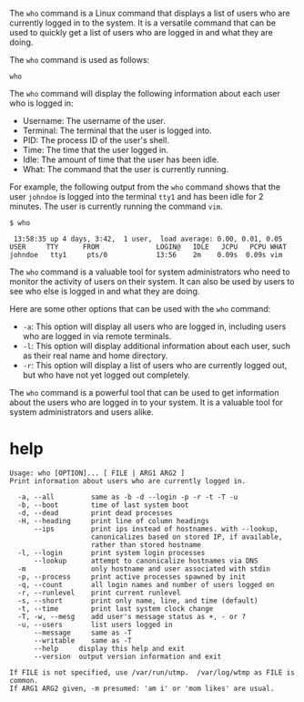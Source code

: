 The `who` command is a Linux command that displays a list of users who are currently logged in to the system. It is a versatile command that can be used to quickly get a list of users who are logged in and what they are doing.

The `who` command is used as follows:

```
who
```

The `who` command will display the following information about each user who is logged in:

* Username: The username of the user.
* Terminal: The terminal that the user is logged into.
* PID: The process ID of the user's shell.
* Time: The time that the user logged in.
* Idle: The amount of time that the user has been idle.
* What: The command that the user is currently running.

For example, the following output from the `who` command shows that the user `johndoe` is logged into the terminal `tty1` and has been idle for 2 minutes. The user is currently running the command `vim`.

```
$ who

 13:58:35 up 4 days, 3:42,  1 user,  load average: 0.00, 0.01, 0.05
USER     TTY      FROM              LOGIN@   IDLE   JCPU   PCPU WHAT
johndoe   tty1     pts/0            13:56    2m    0.09s  0.09s vim
```

The `who` command is a valuable tool for system administrators who need to monitor the activity of users on their system. It can also be used by users to see who else is logged in and what they are doing.

Here are some other options that can be used with the `who` command:

* `-a`: This option will display all users who are logged in, including users who are logged in via remote terminals.
* `-l`: This option will display additional information about each user, such as their real name and home directory.
* `-r`: This option will display a list of users who are currently logged out, but who have not yet logged out completely.

The `who` command is a powerful tool that can be used to get information about the users who are logged in to your system. It is a valuable tool for system administrators and users alike.
# help 

```
Usage: who [OPTION]... [ FILE | ARG1 ARG2 ]
Print information about users who are currently logged in.

  -a, --all         same as -b -d --login -p -r -t -T -u
  -b, --boot        time of last system boot
  -d, --dead        print dead processes
  -H, --heading     print line of column headings
      --ips         print ips instead of hostnames. with --lookup,
                    canonicalizes based on stored IP, if available,
                    rather than stored hostname
  -l, --login       print system login processes
      --lookup      attempt to canonicalize hostnames via DNS
  -m                only hostname and user associated with stdin
  -p, --process     print active processes spawned by init
  -q, --count       all login names and number of users logged on
  -r, --runlevel    print current runlevel
  -s, --short       print only name, line, and time (default)
  -t, --time        print last system clock change
  -T, -w, --mesg    add user's message status as +, - or ?
  -u, --users       list users logged in
      --message     same as -T
      --writable    same as -T
      --help     display this help and exit
      --version  output version information and exit

If FILE is not specified, use /var/run/utmp.  /var/log/wtmp as FILE is common.
If ARG1 ARG2 given, -m presumed: 'am i' or 'mom likes' are usual.
```

